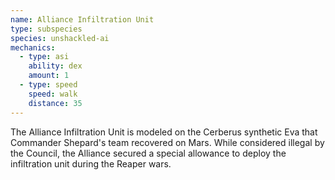 ```yaml
---
name: Alliance Infiltration Unit
type: subspecies
species: unshackled-ai
mechanics:
  - type: asi
    ability: dex
    amount: 1
  - type: speed
    speed: walk
    distance: 35
---
```

The Alliance Infiltration Unit is modeled on the Cerberus synthetic Eva that Commander Shepard's team recovered on Mars. While considered illegal by the Council, the Alliance secured a special allowance to deploy the infiltration unit during the Reaper wars.
